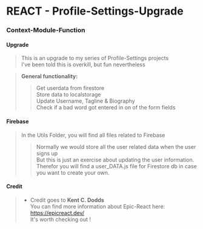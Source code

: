 # REACT - Profile-Settings-Upgrade
### Context-Module-Function

#### Upgrade  
> This is an upgrade to my series of Profile-Settings projects    
> I've been told this is overkill, but fun nevertheless  

> **General functionality:**  
>> Get userdata from firestore  
>> Store data to localstorage  
>> Update Username, Tagline & Biography  
>> Check if a bad word got entered in on of the form fields  

#### Firebase
> In the Utils Folder, you will find all files related to Firebase</br>
>> Normally we would store all the user related data when the user signs up</br>
>> But this is just an exercise about updating the user information.</br>
>> Therefor you will find a user_DATA.js file for Firestore db in case you want to create your own.</br>

#### Credit
>  - Credit goes to **Kent C. Dodds** </br>
 You can find more information about Epic-React here:</br> 
 https://epicreact.dev/</br>
 It's worth checking out !
